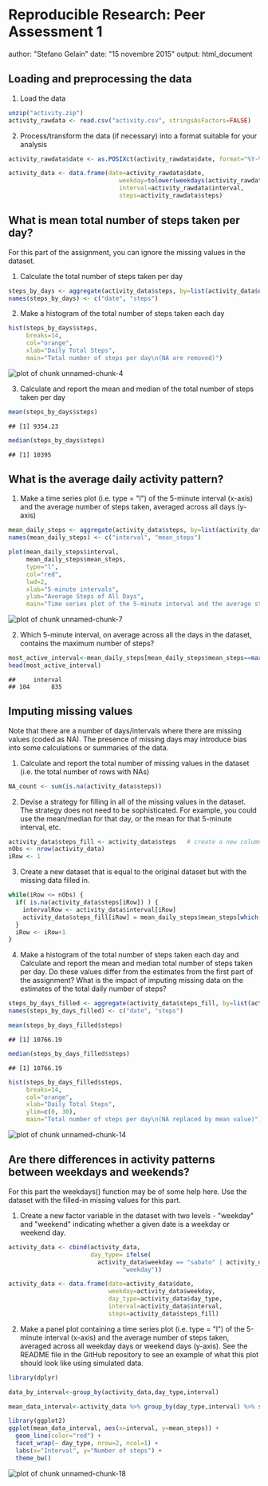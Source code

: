 # Reproducible Research: Peer Assessment 1
author: "Stefano Gelain"
date: "15 novembre 2015"
output: html_document

## Loading and preprocessing the data

1. Load the data

```r
unzip("activity.zip")
activity_rawdata <- read.csv("activity.csv", stringsAsFactors=FALSE)
```

2. Process/transform the data (if necessary) into a format suitable for your analysis

```r
activity_rawdata$date <- as.POSIXct(activity_rawdata$date, format="%Y-%m-%d")

activity_data <- data.frame(date=activity_rawdata$date, 
                               weekday=tolower(weekdays(activity_rawdata$date)), 
                               interval=activity_rawdata$interval,
                               steps=activity_rawdata$steps)
```

## What is mean total number of steps taken per day?
For this part of the assignment, you can ignore the missing values in the dataset.

1. Calculate the total number of steps taken per day

```r
steps_by_days <- aggregate(activity_data$steps, by=list(activity_data$date), FUN=sum, na.rm=TRUE)
names(steps_by_days) <- c("date", "steps")
```

2. Make a histogram of the total number of steps taken each day

```r
hist(steps_by_days$steps, 
     breaks=14,
     col="orange", 
     xlab="Daily Total Steps", 
     main="Total number of steps per day\n(NA are removed)")
```

![plot of chunk unnamed-chunk-4](figure/unnamed-chunk-4-1.png) 

3. Calculate and report the mean and median of the total number of steps taken per day

```r
mean(steps_by_days$steps)
```

```
## [1] 9354.23
```

```r
median(steps_by_days$steps)
```

```
## [1] 10395
```


## What is the average daily activity pattern?

1. Make a time series plot (i.e. type = "l") of the 5-minute interval (x-axis) and the average number of steps taken, averaged across all days (y-axis)

```r
mean_daily_steps <- aggregate(activity_data$steps, by=list(activity_data$interval), FUN=mean, na.rm=TRUE)
names(mean_daily_steps) <- c("interval", "mean_steps")
```


```r
plot(mean_daily_steps$interval, 
     mean_daily_steps$mean_steps, 
     type="l", 
     col="red", 
     lwd=2, 
     xlab="5-minute intervals", 
     ylab="Average Steps of All Days", 
     main="Time series plot of the 5-minute interval and the average steps of all days\n(NA removed)")
```

![plot of chunk unnamed-chunk-7](figure/unnamed-chunk-7-1.png) 

2. Which 5-minute interval, on average across all the days in the dataset, contains the maximum number of steps?

```r
most_active_interval<-mean_daily_steps[mean_daily_steps$mean_steps==max(mean_daily_steps$mean_steps),][1]
head(most_active_interval)
```

```
##     interval
## 104      835
```


## Imputing missing values
Note that there are a number of days/intervals where there are missing values (coded as NA). The presence of missing days may introduce bias into some calculations or summaries of the data.

1. Calculate and report the total number of missing values in the dataset (i.e. the total number of rows with NAs)

```r
NA_count <- sum(is.na(activity_data$steps))
```

2. Devise a strategy for filling in all of the missing values in the dataset. The strategy does not need to be sophisticated. For example, you could use the mean/median for that day, or the mean for that 5-minute interval, etc.

```r
activity_data$steps_fill <- activity_data$steps   # create a new column of steps derivated from 1st one
nObs <- nrow(activity_data)
iRow <- 1
```

3. Create a new dataset that is equal to the original dataset but with the missing data filled in.

```r
while(iRow <= nObs) {
  if( is.na(activity_data$steps[iRow]) ) {
    intervalRow <- activity_data$interval[iRow]
    activity_data$steps_fill[iRow] = mean_daily_steps$mean_steps[which(mean_daily_steps$interval==intervalRow)]
  }   
  iRow <- iRow+1
}
```

4. Make a histogram of the total number of steps taken each day and Calculate and report the mean and median total number of steps taken per day. Do these values differ from the estimates from the first part of the assignment? What is the impact of imputing missing data on the estimates of the total daily number of steps?

```r
steps_by_days_filled <- aggregate(activity_data$steps_fill, by=list(activity_data$date), FUN=sum, na.rm=TRUE)
names(steps_by_days_filled) <- c("date", "steps")
```

```r
mean(steps_by_days_filled$steps)
```

```
## [1] 10766.19
```

```r
median(steps_by_days_filled$steps)
```

```
## [1] 10766.19
```


```r
hist(steps_by_days_filled$steps, 
     breaks=14,
     col="orange", 
     xlab="Daily Total Steps", 
     ylim=c(0, 30), 
     main="Total number of steps per day\n(NA replaced by mean value)")
```

![plot of chunk unnamed-chunk-14](figure/unnamed-chunk-14-1.png) 


## Are there differences in activity patterns between weekdays and weekends?
For this part the weekdays() function may be of some help here. Use the dataset with the filled-in missing values for this part.

1. Create a new factor variable in the dataset with two levels - "weekday" and "weekend" indicating whether a given date is a weekday or weekend day.


```r
activity_data <- cbind(activity_data, 
                       day_type= ifelse(
                         activity_data$weekday == "sabato" | activity_data$weekday == "domenica", "weekend", 
                                "weekday"))

activity_data <- data.frame(date=activity_data$date, 
                            weekday=activity_data$weekday, 
                            day_type=activity_data$day_type, 
                            interval=activity_data$interval,
                            steps=activity_data$steps_fill)
```

2. Make a panel plot containing a time series plot (i.e. type = "l") of the 5-minute interval (x-axis) and the average number of steps taken, averaged across all weekday days or weekend days (y-axis). See the README file in the GitHub repository to see an example of what this plot should look like using simulated data.


```r
library(dplyr)
```

```r
data_by_interval<-group_by(activity_data,day_type,interval)

mean_data_interval<-activity_data %>% group_by(day_type,interval) %>% summarize(mean_steps=mean(steps))
```


```r
library(ggplot2)
ggplot(mean_data_interval, aes(x=interval, y=mean_steps)) + 
  geom_line(color="red") + 
  facet_wrap(~ day_type, nrow=2, ncol=1) +
  labs(x="Interval", y="Number of steps") +
  theme_bw()
```

![plot of chunk unnamed-chunk-18](figure/unnamed-chunk-18-1.png) 
  
